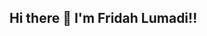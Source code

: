 ## Hi there 👋 I'm Fridah Lumadi!!

<!--
**flumadi/flumadi** is a ✨ _special_ ✨ repository because its `README.md` (this file) appears on your GitHub profile.

- 🎓I’m  an Information Tech scholar at South Eastern Kenya University...
- 📚 I’m currently interested in App Development,UI/UX Designing,Graphics, Web Design and Development...
- 🏡 I’m familiar with the languages:Java, Python, R, C, Visual basic...
- 🧠 In addition I have an understanding in scripting languages:Javascript, PHP, ...
- 👯 I especially excel at HTML and CSS programming Markup/styling(for web development)...
- 🔍 I’m looking for help with Flutter and Dart programming(for App Development)...
- 🤓 I’m looking forward to also doing Front-End in React js framework and TypeScript...
- 📫 Get in touch with me via: mathiasfridah2@gmail.com or Whatsapp(+254 724 442672)...
- 😄 Pronouns:she\her...
- ⚡ Fun fact:Other than Programming and Coding I'm a sucker for Food😂...
- ❤️ My hobbies are swimming, cooking, reading, listening to music and singing...
- 🤝Always willing to learn from anyone, anytime, anywhere...
-Let’s code, create, and collaborate!🚀
-->
